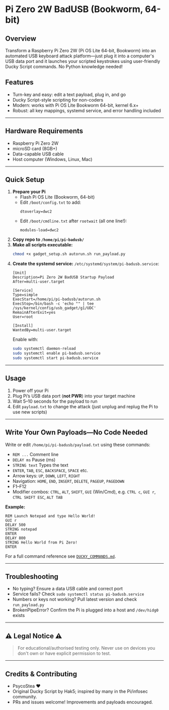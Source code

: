 # Pi Zero 2W BadUSB (Bookworm, 64-bit)

## Overview
Transform a Raspberry Pi Zero 2W (Pi OS Lite 64-bit, Bookworm) into an automated USB keyboard attack platform—just plug it into a computer's USB data port and it launches your scripted keystrokes using user-friendly Ducky Script commands. No Python knowledge needed!

## Features
- Turn-key and easy: edit a text payload, plug in, and go
- Ducky Script-style scripting for non-coders
- Modern: works with Pi OS Lite Bookworm 64-bit, kernel 6.x+
- Robust: all key mappings, systemd service, and error handling included

---

## Hardware Requirements
- Raspberry Pi Zero 2W
- microSD card (8GB+)
- Data-capable USB cable
- Host computer (Windows, Linux, Mac)

---

## Quick Setup

1. **Prepare your Pi**
   - Flash Pi OS Lite (Bookworm, 64-bit)
   - Edit `/boot/config.txt` to add:
     ```
     dtoverlay=dwc2
     ```
   - Edit `/boot/cmdline.txt` after `rootwait` (all one line!):
     ```
     modules-load=dwc2
     ```
2. **Copy repo to `/home/pi/pi-badusb/`**
3. **Make all scripts executable:**
   ```bash
   chmod +x gadget_setup.sh autorun.sh run_payload.py
   ```
4. **Create the systemd service:**
   `/etc/systemd/system/pi-badusb.service`:
   ```
   [Unit]
   Description=Pi Zero 2W BadUSB Startup Payload
   After=multi-user.target

   [Service]
   Type=simple
   ExecStart=/home/pi/pi-badusb/autorun.sh
   ExecStop=/bin/bash -c 'echo "" | tee /sys/kernel/config/usb_gadget/g1/UDC'
   RemainAfterExit=yes
   User=root

   [Install]
   WantedBy=multi-user.target
   ```
   Enable with:
   ```bash
   sudo systemctl daemon-reload
   sudo systemctl enable pi-badusb.service
   sudo systemctl start pi-badusb.service
   ```

---

## Usage
1. Power off your Pi
2. Plug Pi’s USB data port (**not PWR**) into your target machine
3. Wait 5–10 seconds for the payload to run
4. Edit `payload.txt` to change the attack (just unplug and replug the Pi to use new scripts)

---

## Write Your Own Payloads—No Code Needed

Write or edit `/home/pi/pi-badusb/payload.txt` using these commands:

- `REM ...`             Comment line
- `DELAY ms`            Pause (ms)
- `STRING text`         Types the text
- `ENTER`, `TAB`, `ESC`, `BACKSPACE`, `SPACE` etc.
- Arrow keys: `UP`, `DOWN`, `LEFT`, `RIGHT`
- Navigation: `HOME`, `END`, `INSERT`, `DELETE`, `PAGEUP`, `PAGEDOWN`
- F1–F12
- Modifier combos: `CTRL`, `ALT`, `SHIFT`, `GUI` (Win/Cmd), e.g. `CTRL c`, `GUI r`, `CTRL SHIFT ESC`, `ALT TAB`

**Example:**
```
REM Launch Notepad and type Hello World!
GUI r
DELAY 500
STRING notepad
ENTER
DELAY 800
STRING Hello World from Pi Zero!
ENTER
```
For a full command reference see [`DUCKY_COMMANDS.md`](./DUCKY_COMMANDS.md).

---

## Troubleshooting
- No typing? Ensure a data USB cable and correct port
- Service fails? Check `sudo systemctl status pi-badusb.service`
- Numbers or keys not working? Pull latest version and check `run_payload.py`
- BrokenPipeError? Confirm the Pi is plugged into a host and `/dev/hidg0` exists

---

## ⚠️ Legal Notice ⚠️
> For educational/authorised testing only. Never use on devices you don't own or have explicit permission to test.

---

## Credits & Contributing
- PsycoStea ❤️
- Original Ducky Script by Hak5; inspired by many in the Pi/infosec community.
- PRs and issues welcome! Improvements and payloads encouraged.
